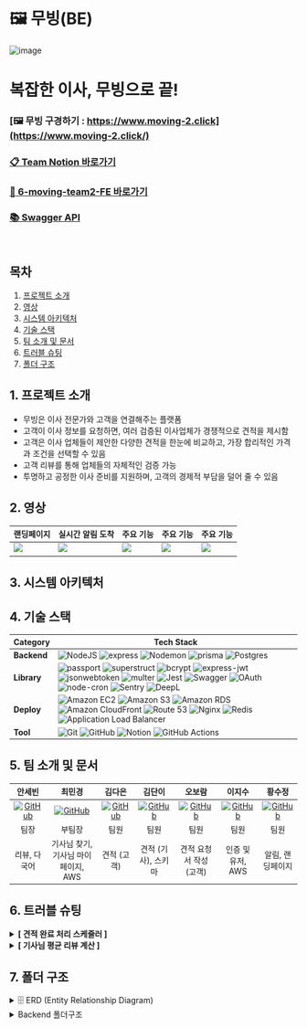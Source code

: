 # 🖼️ 무빙(BE)

<img width="1235" height="673" alt="image" src="https://github.com/user-attachments/assets/3f00fbc4-e7cc-40f9-a829-cbc228c7a2be" />

# 복잡한 이사, 무빙으로 끝!

### [🖼️ 무빙 구경하기 : https://www.moving-2.click](https://www.moving-2.click/)

### [📋 Team Notion 바로가기](https://www.notion.so/217fff3108c98098bd43fdc393e922a1?v=217fff3108c981078f8c000cd9c3e859_link)

### [🔗 6-moving-team2-FE 바로가기](https://github.com/sebiny/6-moving-team2-FE)

### [📚 Swagger API](https://api.moving-2.click/api-docs/)

<br>

## 목차
1. [프로젝트 소개](#1-프로젝트-소개)
2. [영상](#2-영상)
3. [시스템 아키텍처](#3-시스템-아키텍처)
4. [기술 스택](#4-기술-스택)
5. [팀 소개 및 문서](#5-팀-소개-및-문서)
6. [트러블 슈팅](#6-트러블-슈팅)
7. [폴더 구조](#7-폴더-구조)




## 1. 프로젝트 소개
- 무빙은 이사 전문가와 고객을 연결해주는 플랫폼
- 고객이 이사 정보를 요청하면, 여러 검증된 이사업체가 경쟁적으로 견적을 제시함
- 고객은 이사 업체들이 제안한 다양한 견적을 한눈에 비교하고, 가장 합리적인 가격과 조건을 선택할 수 있음
- 고객 리뷰를 통해 업체들의 자체적인 검증 가능
- 투명하고 공정한 이사 준비를 지원하며, 고객의 경제적 부담을 덜어 줄 수 있음

## 2. 영상
| 랜딩페이지 | 실시간 알림 도착 | 주요 기능 | 주요 기능 | 주요 기능 |
| --- | --- | --- | --- | --- |
| <img src="https://github.com/user-attachments/assets/a41cfa4d-33ca-4beb-b673-c4d2c8375db7"> | <img src="https://github.com/user-attachments/assets/370fa061-78f3-4d94-a416-5c941e27d650"> | <img src="https://github.com/user-attachments/assets/a41cfa4d-33ca-4beb-b673-c4d2c8375db7"> | <img src="https://github.com/user-attachments/assets/a41cfa4d-33ca-4beb-b673-c4d2c8375db7"> | <img src="https://github.com/user-attachments/assets/a41cfa4d-33ca-4beb-b673-c4d2c8375db7"> |

## 3. 시스템 아키텍처



## 4. 기술 스택
| Category | Tech Stack |
| -------- | ---------- |
| **Backend** | ![NodeJS](https://img.shields.io/badge/node.js-6DA55F?style=for-the-badge&logo=node.js&logoColor=white) ![express](https://img.shields.io/badge/express-000000?style=for-the-badge&logo=express) ![Nodemon](https://img.shields.io/badge/NODEMON-76D04B.svg?style=for-the-badge&logo=nodemon&logoColor=FFFFFF) ![prisma](https://img.shields.io/badge/prisma-2D3748?style=for-the-badge&logo=prisma) ![Postgres](https://img.shields.io/badge/postgres-%23316192.svg?style=for-the-badge&logo=postgresql&logoColor=white) |
| **Library** | ![passport](https://img.shields.io/badge/passport-000000?style=for-the-badge&logo=passport) ![superstruct](https://img.shields.io/badge/superstruct-CB3837?style=for-the-badge&logo=npm) ![bcrypt](https://img.shields.io/badge/bcrypt-CB3837?style=for-the-badge&logo=npm) ![express-jwt](https://img.shields.io/badge/express--jwt-DD0031?style=for-the-badge&logo=jsonwebtokens) ![jsonwebtoken](https://img.shields.io/badge/jsonwebtoken-DD0031?style=for-the-badge&logo=jsonwebtokens) ![multer](https://img.shields.io/badge/multer-CB3837?style=for-the-badge&logo=npm) ![Jest](https://img.shields.io/badge/-jest-%23C21325?style=for-the-badge&logo=jest&logoColor=white) ![Swagger](https://img.shields.io/badge/-Swagger-%23Clojure?style=for-the-badge&logo=swagger&logoColor=white) ![OAuth](https://img.shields.io/badge/OAuth-4285F4?style=for-the-badge&logo=oauth&logoColor=white) ![node-cron](https://img.shields.io/badge/node--cron-339933?style=for-the-badge&logo=node.js&logoColor=white) ![Sentry](https://img.shields.io/badge/Sentry-362D59?style=for-the-badge&logo=sentry&logoColor=white) ![DeepL](https://img.shields.io/badge/DeepL-0F2027?style=for-the-badge&logo=deepl&logoColor=white) |
| **Deploy** | ![Amazon EC2](https://img.shields.io/badge/Amazon%20EC2-FF9900?style=for-the-badge&logo=amazon-ec2&logoColor=white) ![Amazon S3](https://img.shields.io/badge/Amazon%20S3-569A31?style=for-the-badge&logo=amazon-s3&logoColor=white) ![Amazon RDS](https://img.shields.io/badge/Amazon%20RDS-527FFF?style=for-the-badge&logo=amazon-rds&logoColor=white) ![Amazon CloudFront](https://img.shields.io/badge/Amazon%20CloudFront-FF9900?style=for-the-badge&logo=amazon-cloudfront&logoColor=white) ![Route 53](https://img.shields.io/badge/Route%2053-FF9900?style=for-the-badge&logo=amazon-route53&logoColor=white) ![Nginx](https://img.shields.io/badge/nginx-%23009639.svg?style=for-the-badge&logo=nginx&logoColor=white) ![Redis](https://img.shields.io/badge/redis-%23DD0031.svg?style=for-the-badge&logo=redis&logoColor=white) ![Application Load Balancer](https://img.shields.io/badge/AWS%20ALB-FF9900?style=for-the-badge&logo=amazon-aws&logoColor=white) |
| **Tool** | ![Git](https://img.shields.io/badge/git-%23F05033.svg?style=for-the-badge&logo=git&logoColor=white) ![GitHub](https://img.shields.io/badge/github-%23121011.svg?style=for-the-badge&logo=github&logoColor=white) ![Notion](https://img.shields.io/badge/Notion-%23000000.svg?style=for-the-badge&logo=notion&logoColor=white) ![GitHub Actions](https://img.shields.io/badge/GitHub%20Actions-2088FF?style=for-the-badge&logo=githubactions&logoColor=white) |

## 5. 팀 소개 및 문서

<div align="center">

|                                                               안세빈                                                               |                                                               최민경                                                                |                                                               김다은                                                                |                                                                김단이                                                                |                                                                오보람                                                                |                                                               이지수                                                                |                                                                황수정                                                                |
| :--------------------------------------------------------------------------------------------------------------------------------: | :---------------------------------------------------------------------------------------------------------------------------------: | :---------------------------------------------------------------------------------------------------------------------------------: | :----------------------------------------------------------------------------------------------------------------------------------: | :----------------------------------------------------------------------------------------------------------------------------------: | :---------------------------------------------------------------------------------------------------------------------------------: | :----------------------------------------------------------------------------------------------------------------------------------: |
| [![GitHub](https://img.shields.io/badge/GitHub-181717?style=for-the-badge&logo=github&logoColor=white)](https://github.com/sebiny) | [![GitHub](https://img.shields.io/badge/GitHub-181717?style=for-the-badge&logo=github&logoColor=white)](https://github.com/choi-mk) | [![GitHub](https://img.shields.io/badge/GitHub-181717?style=for-the-badge&logo=github&logoColor=white)](https://github.com/fs6-kde) | [![GitHub](https://img.shields.io/badge/GitHub-181717?style=for-the-badge&logo=github&logoColor=white)](https://github.com/danikim8) | [![GitHub](https://img.shields.io/badge/GitHub-181717?style=for-the-badge&logo=github&logoColor=white)](https://github.com/elisaohh) | [![GitHub](https://img.shields.io/badge/GitHub-181717?style=for-the-badge&logo=github&logoColor=white)](https://github.com/afafmmm) | [![GitHub](https://img.shields.io/badge/GitHub-181717?style=for-the-badge&logo=github&logoColor=white)](https://github.com/suejeong) |
|                                                                팀장                                                                |                                                               부팀장                                                                |                                                                팀원                                                                 |                                                                 팀원                                                                 |                                                                 팀원                                                                 |                                                                팀원                                                                 |                                                                 팀원                                                                 |
|                                                            리뷰, 다국어                                                            |                                                 기사님 찾기, 기사님 마이페이지, AWS                                                 |                                                             견적 (고객)                                                             |                                                         견적 (기사), 스키마                                                          |                                                       견적 요청서 작성 (고객)                                                        |                                                          인증 및 유저, AWS                                                          |                                                           알림, 랜딩페이지                                                           |

</div>

## 6. 트러블 슈팅

<details>
<summary><strong>[ 견적 완료 처리 스케줄러 ]</strong></summary>

### Problem
* 견적 요청(EstimateRequest)의 완료 처리를 위한 수동 업데이트 기능이 없었음
* 이사 날짜(moveDate)가 지난 견적들이 자동으로 COMPLETED 상태로 변경되지 않음
* 사용자가 수동으로 완료 처리할 수 있는 API 엔드포인트 부재

### Solution
* 이사 날짜가 지난 견적 요청을 자동으로 COMPLETED 상태로 업데이트하는 스케줄러 구현
* 배치 처리로 대량 데이터 처리 시 성능 최적화

</details>

<details>
<summary><strong>[ 기사님 평균 리뷰 계산 ]</strong></summary>

### Problem
* 기사님을 별점으로 정렬하기 기능 등 프론트에서 평균을 구했을 때 구현하기 어려운 기능들이 존재함
* 부동 소수점 연산 누적 오차로 인해 실제 평균과 차이가 발생할 수 있었음
* 리뷰 평균을 계산할 때 DB를 두 번 호출해야 하는 문제 발생

### Solution
* 계산 비용이 다소 있지만 정확도를 보장할 수 있어 리뷰를 저장할 때마다 전체 리뷰를 조회해 평균 값을 다시 계산함
* 리뷰 저장 후 해당 기사님의 모든 리뷰를 조회하여 평균 평점을 새로 계산하는 방식으로 수정하였고, 이를 통해 정확한 평점 반영이 가능해졌음
* 리뷰 생성 직후 `prisma.review.aggregate()`를 사용해 평균 평점을 한 번의 쿼리로 계산하여 평점을 갱신함

</details>

## 7. 폴더 구조

<details>
<summary>
🗄️ ERD (Entity Relationship Diagram)

</summary>
<div markdown="1">

<img width="100%" alt="ERD" src="erd.png" />

</div>
</details>

<details>
<summary>
Backend 폴더구조

</summary>
<div markdown="1">

```
📦 be/                           # 백엔드 프로젝트 루트
┣ 📂.github                      # GitHub 관련 설정
┃ ┗ 📂workflows                  # CI/CD 워크플로우 (GitHub Actions)
┃   ┗ 📜deploy.yml               # 배포 파이프라인 설정
┣ 📂node_modules                  # 설치된 라이브러리 (자동 생성)
┣ 📂prisma                       # 데이터베이스 관련
┃ ┣ 📂migrations                 # Prisma 마이그레이션 파일
┃ ┣ 📜schema.prisma              # Prisma 스키마 정의 파일
┃ ┣ 📜seed.ts                    # 초기 데이터 시드 스크립트
┃ ┣ 📜seed2.ts                   # 추가 시드 데이터
┃ ┣ 📜seed3.ts                   # 테스트용 시드 데이터
┃ ┗ 📜testSeed.ts                # 테스트 시드 데이터
┣ 📂src                          # 소스 코드
┃ ┣ 📂config                     # 환경 설정
┃ ┃ ├── 📜prisma.ts              # Prisma 클라이언트 설정
┃ ┃ └── 📜passport.ts            # Passport 인증 설정
┃ ┣ 📂controllers                # 요청-응답 처리 (Express 컨트롤러)
┃ ┃ ├── 📜auth.controller.ts     # 인증 관련 컨트롤러
┃ ┃ ├── 📜driver.controller.ts   # 기사 관련 컨트롤러
┃ ┃ ├── 📜estimateReq.controller.ts # 견적 요청 컨트롤러
┃ ┃ ├── 📜customerEstimate.controller.ts # 고객 견적 컨트롤러
┃ ┃ ├── 📜notification.controller.ts # 알림 컨트롤러
┃ ┃ ├── 📜profile.controller.ts  # 프로필 컨트롤러
┃ ┃ ├── 📜review.controller.ts   # 리뷰 컨트롤러
┃ ┃ ├── 📜favorite.controller.ts # 즐겨찾기 컨트롤러
┃ ┃ ├── 📜address.controller.ts  # 주소 컨트롤러
┃ ┃ ├── 📜shareEstimate.controller.ts # 견적 공유 컨트롤러
┃ ┃ └── 📜*.controller.test.ts   # 컨트롤러 테스트 파일들
┃ ┣ 📂services                   # 비즈니스 로직 계층
┃ ┃ ├── 📜auth.service.ts        # 인증 서비스
┃ ┃ ├── 📜driver.service.ts      # 기사 서비스
┃ ┃ ├── 📜estimateReq.service.ts # 견적 요청 서비스
┃ ┃ ├── 📜customerEstimate.service.ts # 고객 견적 서비스
┃ ┃ ├── 📜notification.service.ts # 알림 서비스
┃ ┃ ├── 📜profile.service.ts     # 프로필 서비스
┃ ┃ ├── 📜review.service.ts      # 리뷰 서비스
┃ ┃ ├── 📜favorite.service.ts    # 즐겨찾기 서비스
┃ ┃ ├── 📜address.service.ts     # 주소 서비스
┃ ┃ ├── 📜estimateCompletion.service.ts # 견적 완료 서비스
┃ ┃ └── 📜*.service.test.ts      # 서비스 테스트 파일들
┃ ┣ 📂repositories               # DB 접근 계층 (Prisma 쿼리 모음)
┃ ┃ ├── 📜auth.repository.ts     # 인증 리포지토리
┃ ┃ ├── 📜driver.repository.ts   # 기사 리포지토리
┃ ┃ ├── 📜estimateReq.repository.ts # 견적 요청 리포지토리
┃ ┃ ├── 📜customerEstimate.repository.ts # 고객 견적 리포지토리
┃ ┃ ├── 📜notification.repository.ts # 알림 리포지토리
┃ ┃ ├── 📜profile.repository.ts  # 프로필 리포지토리
┃ ┃ ├── 📜review.repository.ts   # 리뷰 리포지토리
┃ ┃ ├── 📜favorite.repository.ts # 즐겨찾기 리포지토리
┃ ┃ ├── 📜address.repository.ts  # 주소 리포지토리
┃ ┃ └── 📜*.repository.test.ts   # 리포지토리 테스트 파일들
┃ ┣ 📂routes                     # 라우터 정의
┃ ┃ ├── 📜auth.router.ts         # 인증 라우터
┃ ┃ ├── 📜driver.router.ts       # 기사 공개 라우터
┃ ┃ ├── 📜driverPrivate.router.ts # 기사 인증 라우터
┃ ┃ ├── 📜estimateReq.router.ts  # 견적 요청 라우터
┃ ┃ ├── 📜customerEstimate.router.ts # 고객 견적 라우터
┃ ┃ ├── 📜notification.router.ts # 알림 라우터
┃ ┃ ├── 📜profile.router.ts      # 프로필 라우터
┃ ┃ ├── 📜review.router.ts       # 리뷰 라우터
┃ ┃ ├── 📜favorite.router.ts     # 즐겨찾기 라우터
┃ ┃ ├── 📜address.router.ts      # 주소 라우터
┃ ┃ ├── 📜shareEstimate.router.ts # 견적 공유 라우터
┃ ┃ └── 📜translateRouter.ts     # 번역 라우터
┃ ┣ 📂middlewares                # Express 미들웨어
┃ ┃ ├── 📜errorHandler.ts        # 에러 핸들러
┃ ┃ ├── 📜authLimiter.ts         # 인증 제한
┃ ┃ ├── 📜cacheMiddleware.ts     # 캐시 미들웨어
┃ ┃ ├── 📜uploadMiddleware.ts    # 파일 업로드 미들웨어
┃ ┃ ├── 📜estimateCompletion.ts  # 견적 완료 미들웨어
┃ ┃ └── 📂passport               # Passport 전략
┃ ┃   ├── 📜jwtStrategy.ts       # JWT 전략
┃ ┃   └── 📜socialStrategy.ts    # 소셜 로그인 전략
┃ ┣ 📂utils                      # 유틸리티 함수 모음
┃ ┃ ├── 📜asyncHandler.ts        # 비동기 핸들러 래퍼
┃ ┃ ├── 📜customError.ts         # 커스텀 에러 클래스
┃ ┃ ├── 📜getCookieDomain.ts     # 쿠키 도메인 설정
┃ ┃ ├── 📜notificationMessage.ts # 알림 메시지 생성
┃ ┃ ├── 📜cronScheduler.ts       # 크론 스케줄러
┃ ┃ ├── 📜estimateCompletionScheduler.ts # 견적 완료 스케줄러
┃ ┃ ├── 📜moveReminder.ts        # 이사 알림
┃ ┃ └── 📜resetDB.ts             # DB 리셋 유틸리티
┃ ┣ 📂types                      # 타입 정의 (TS 인터페이스, 타입 등)
┃ ┃ ├── 📜index.d.ts             # 전역 타입 정의
┃ ┃ ├── 📜userType.ts            # 사용자 타입
┃ ┃ ├── 📜estimateReq.type.ts    # 견적 요청 타입
┃ ┃ ├── 📜notification.type.ts   # 알림 타입
┃ ┃ ├── 📜review.type.ts         # 리뷰 타입
┃ ┃ ├── 📜social.d.ts            # 소셜 로그인 타입
┃ ┃ └── 📜multer-s3.d.ts         # Multer S3 타입
┃ ┣ 📂sse                        # SSE(Server-Sent Events) 관련 구현
┃ ┃ ├── 📜eventHub.ts            # 이벤트 허브
┃ ┃ └── 📜sseEmitters.ts         # SSE 이벤트 에미터
┃ ┣ 📂dtos                       # 데이터 전송 객체 (DTO) 정의
┃ ┣ 📂integration-test           # 통합 테스트
┃ ┃ ├── 📜auth.test.ts           # 인증 통합 테스트
┃ ┃ ├── 📜driver.test.ts         # 기사 통합 테스트
┃ ┃ ├── 📜driverPrivate.test.ts  # 기사 인증 통합 테스트
┃ ┃ ├── 📜estimateReq.test.ts    # 견적 요청 통합 테스트
┃ ┃ ├── 📜customerEstimate.test.ts # 고객 견적 통합 테스트
┃ ┃ ├── 📜favorite.test.ts       # 즐겨찾기 통합 테스트
┃ ┃ └── 📜notification.test.ts   # 알림 통합 테스트
┃ ├── 📜app.ts                   # Express 앱 초기화
┃ ├── 📜instrument.ts            # APM, 모니터링/트레이싱 관련 설정
┃ ├── 📜server.ts                # 서버 실행 엔트리포인트
┃ └── 📜openapi.yaml             # OpenAPI 스펙
┣ 📜.env                         # 환경 변수 설정
┣ 📜.gitignore                   # Git 무시 파일 목록
┣ 📜.http                        # VSCode용 REST Client 요청 모음
┣ 📜.prettierrc                  # Prettier 코드 스타일 설정
┣ 📜jest.config.js               # Jest 테스트 설정
┣ 📜jest.setup.js                # Jest 환경 세팅
┣ 📜openapi.yaml                 # OpenAPI 스펙 문서
┣ 📜package-lock.json            # npm 패키지 잠금 파일
┣ 📜package.json                 # 프로젝트 의존성 및 스크립트
┣ 📜tsconfig.json                # TypeScript 설정
┣ 📜erd.png                      # 데이터베이스 ERD 다이어그램
┗ 📜README.md                    # 프로젝트 설명 문서
```

</div>
</details>
